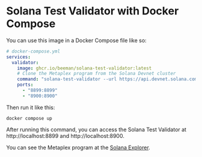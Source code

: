 # Solana Test Validator with Docker Compose

You can use this image in a Docker Compose file like so:

```yaml
# docker-compose.yml
services:
  validator:
    image: ghcr.io/beeman/solana-test-validator:latest
    # Clone the Metaplex program from the Solana Devnet cluster
    command: "solana-test-validator --url https://api.devnet.solana.com --clone metaqbxxUerdq28cj1RbAWkYQm3ybzjb6a8bt518x1s"
    ports:
      - "8899:8899"
      - "8900:8900"
```

Then run it like this:

```shell
docker compose up
```

After running this command, you can access the Solana Test Validator at http://localhost:8899 and http://localhost:8900.

You can see the Metaplex program at the [Solana Explorer](https://explorer.solana.com/address/metaqbxxUerdq28cj1RbAWkYQm3ybzjb6a8bt518x1s?cluster=custom).
